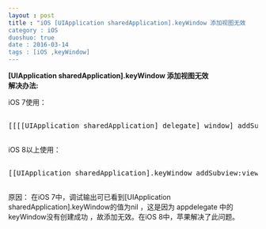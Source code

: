 ```yaml
---
layout : post
title : "iOS [UIApplication sharedApplication].keyWindow 添加视图无效
category : iOS
duoshuo: true
date : 2016-03-14
tags : [iOS ,keyWindow]
---
```


**[UIApplication sharedApplication].keyWindow 添加视图无效**  
**解决办法:**

iOS 7使用：
<pre class="brush: oc;  ">

[[[[UIApplication sharedApplication] delegate] window] addSubview:view];

</pre>

iOS 8以上使用：
<pre class="brush: oc;  ">

[[UIApplication sharedApplication].keyWindow addSubview:view];

</pre>

原因：
      在iOS 7中，调试输出可已看到[UIApplication sharedApplication].keyWindow的值为nil ，这是因为 appdelegate 中的keyWindow没有创建成功
      ，故添加无效。在iOS 8中，苹果解决了此问题。

